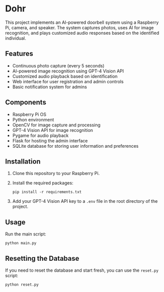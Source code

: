 # Dohr

This project implements an AI-powered doorbell system using a Raspberry Pi, camera, and speaker. The system captures photos, uses AI for image recognition, and plays customized audio responses based on the identified individual.

## Features

- Continuous photo capture (every 5 seconds)
- AI-powered image recognition using GPT-4 Vision API
- Customized audio playback based on identification
- Web interface for user registration and admin controls
- Basic notification system for admins

## Components

- Raspberry Pi OS
- Python environment
- OpenCV for image capture and processing
- GPT-4 Vision API for image recognition
- Pygame for audio playback
- Flask for hosting the admin interface
- SQLite database for storing user information and preferences

## Installation

1. Clone this repository to your Raspberry Pi.
2. Install the required packages:

   ```
   pip install -r requirements.txt
   ```
3. Add your GPT-4 Vision API key to a `.env` file in the root directory of the project.

## Usage

Run the main script:

```
python main.py
```

## Resetting the Database

If you need to reset the database and start fresh, you can use the `reset.py` script:

```
python reset.py
```
